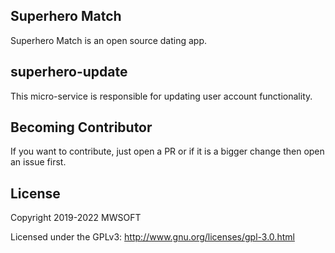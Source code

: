 ## Superhero Match
Superhero Match is an open source dating app.

## superhero-update
This micro-service is responsible for updating user account functionality. 

## Becoming Contributor
If you want to contribute, just open a PR or if it is a bigger change then open an issue first.

## License
Copyright 2019-2022 MWSOFT

Licensed under the GPLv3: http://www.gnu.org/licenses/gpl-3.0.html
